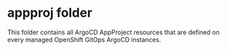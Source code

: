 # appproj folder
This folder contains all ArgoCD AppProject resources that are defined on
every managed OpenShift GitOps ArgoCD instances.
